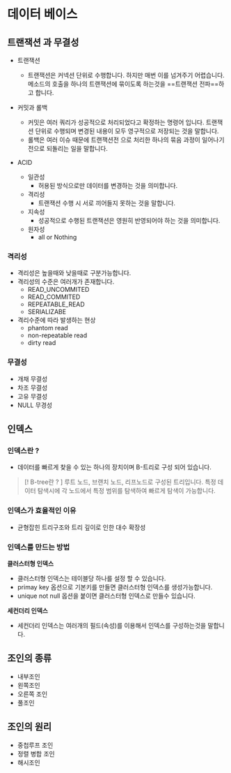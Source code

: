 

# 데이터 베이스 


## 트랜잭션 과 무결성

- 트랜잭션 
	- 트랜잭션은 커넥션 단위로 수행합니다. 하지만 매번 이를 넘겨주기 어렵습니다.
	   메소드의 호출을 하나의 트랜잭션에 묶이도록 하는것을 ==트랜잭션 전파==하고 합니다.
	   
- 커밋과 롤백 
	- 커밋은 여러 쿼리가 성공적으로 처리되었다고 확정하는 명령어 입니다. 트랜잭션 단위로 수행되며 변경된 내용이 모두 영구적으로 저장되는 것을 말합니다.
	- 롤백은 여러 이슈 때문에 트랜잭션전 으로 처리한 하나의 묶음 과정이 일어나기 전으로 되돌리는 일을 말합니다. 

- ACID
	- 일관성
		- 허용된 방식으로만 데이터를 변경하는 것을 의미합니다.
	- 격리성
		- 트랜잭션 수행 시 서로 끼어들지 못하는 것을 말합니다.
	- 지속성
		- 성공적으로 수행된 트랜잭션은 영원히 반영되어야 하는 것을 의미합니다.
	- 원자성
		- all or Nothing

### 격리성
- 격리성은 높을때와 낮을때로 구분가능합니다.
- 격리성의 수준은 여러개가 존재합니다. 
	- READ_UNCOMMITED
	- READ_COMMITED
	- REPEATABLE_READ
	- SERIALIZABE
- 격리수준에 따라 발생하는 현상
	- phantom read
	- non-repeatable read
	- dirty read

### 무결성
- 개채 무결성
- 차조 무결성
- 고유 무결성
- NULL 무경성

## 인덱스

### 인덱스란 ?
- 데이터를 빠르게 찾을 수 있는 하나의 장치이며 B-트리로 구성 되어 있습니다.
>[! B-tree란 ? ]
> 루트 노드, 브랜치 노드, 리프노드로 구성된  트리입니다.
> 특정 데이터 탐색시에 각 노드에서 특정 범위를 탐색하여 빠르게 탐색이 가능합니다.

### 인덱스가 효율적인 이유
- 균형잡힌 트리구조와 트리 깊이로 인한 대수 확장성

### 인덱스를 만드는 방법 

**클러스터형 인덱스** 
- 클러스터형 인덱스는 테이블당 하나를 설정 할 수 있습니다.
- primay key 옵션으로 기본키를 만들면 클러스터형 인덱스를 생성가능합니다.
- unique not null 옵션을 붙이면 클러스터형 인덱스로 만들수 있습니다.

**세컨더리 인덱스**
- 세컨더리 인덱스는 여러개의 필드(속성)를 이용해서 인덱스를 구성하는것을 말합니다.

## 조인의 종류

- 내부조인
- 왼쪽조인
- 오른쪽 조인
- 풀조인

## 조인의 원리

- 중첩루프 조인
- 정렬 병합 조인
- 해시조인
